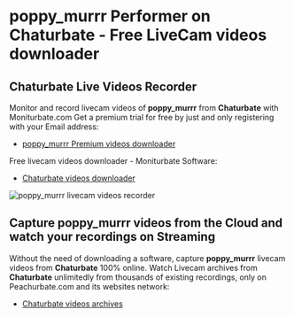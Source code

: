 # poppy_murrr Performer on Chaturbate - Free LiveCam videos downloader

## Chaturbate Live Videos Recorder

Monitor and record livecam videos of **poppy_murrr** from **Chaturbate** with Moniturbate.com
Get a premium trial for free by just and only registering with your Email address:
* [poppy_murrr Premium videos downloader](https://moniturbate.com/request-demo-licence-key.html)

Free livecam videos downloader - Moniturbate Software:
* [Chaturbate videos downloader](https://moniturbate.com/moniturbate-download-software.html)

![poppy_murrr livecam videos recorder](https://peachurnet.com/templates/moniturbate-software.png)


## Capture poppy_murrr videos from the Cloud and watch your recordings on Streaming

Without the need of downloading a software, capture **poppy_murrr** livecam videos from **Chaturbate** 100% online.
Watch Livecam archives from **Chaturbate** unlimitedly from thousands of existing recordings, only on Peachurbate.com and its websites network:
* [Chaturbate videos archives](https://peachurnet.com/)